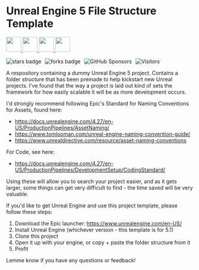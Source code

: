 # Unreal Engine 5 File Structure Template

<!-- Tools Start -->
<a href = "https://docs.unrealengine.com/5.1/en-US/"> <img height="40" img width="40" src="https://cdn.simpleicons.org/unrealengine/white"> </a> 
<a href = "https://learn.microsoft.com/en-us/cpp/c-language"> <img height="40" img width="40" src="https://cdn.simpleicons.org/c"> </a>
<a href = "https://learn.microsoft.com/en-us/cpp/cpp-language"> <img height="40" img width="40" src="https://cdn.simpleicons.org/c++"> </a>
<a href = "https://learn.microsoft.com/en-us/dotnet/csharp"> <img height="40" img width="40" src="https://cdn.simpleicons.org/csharp"> </a>
<!-- Tools End -->  

<img style="margin-right: 6px" alt="stars badge" src="https://img.shields.io/github/stars/jdsherbert/unrealengine-filestructureexample"/>
<img style="margin-right: 6px" alt="forks badge" src="https://img.shields.io/github/forks/jdsherbert/unrealengine-filestructureexample?label=Fork"/>
<img style="margin-right: 6px" alt="GitHub Sponsors" src="https://img.shields.io/github/sponsors/jdsherbert/unrealengine-filestructureexample"/>
<img style="margin-right: 6px" alt="Visitors" src="https://visitor-badge.glitch.me/badge?page_id=github.com/jdsherbert/unrealengine-filestructureexample"/>


A respository containing a dummy Unreal Engine 5 project. Contains a folder structure that has been premade to help kickstart new Unreal projects. I've found that the way a project is laid out kind of sets the framework for how easily scalable it will be as more development occurs.

I'd strongly recommend following Epic's Standard for Naming Conventions for Assets, found here:
 - https://docs.unrealengine.com/4.27/en-US/ProductionPipelines/AssetNaming/
 - https://www.tomlooman.com/unreal-engine-naming-convention-guide/
 - https://www.unrealdirective.com/resource/asset-naming-conventions

For Code, see here:
 - https://docs.unrealengine.com/4.27/en-US/ProductionPipelines/DevelopmentSetup/CodingStandard/

Using these will allow you to search your project easier, and as it gets larger, some things can get very difficult to find - the time saved will be very valuable.

If you'd like to get Unreal Engine and use this project template, please follow these steps:
1. Download the Epic launcher: https://www.unrealengine.com/en-US/
2. Install Unreal Engine (whichever version - this template is for 5.1)
3. Clone this project
4. Open it up with your engine, or copy + paste the folder structure from it
5. Profit

Lemme know if you have any questions or feedback!
